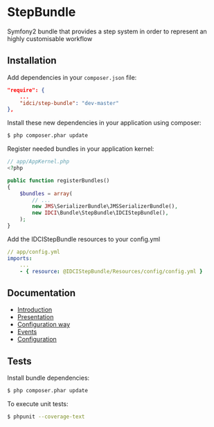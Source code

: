 StepBundle
==========

Symfony2 bundle that provides a step system in order to represent an highly customisable workflow


Installation
------------

Add dependencies in your `composer.json` file:
```json
"require": {
    ...
    "idci/step-bundle": "dev-master"
},
```

Install these new dependencies in your application using composer:
```sh
$ php composer.phar update
```

Register needed bundles in your application kernel:
```php
// app/AppKernel.php
<?php

public function registerBundles()
{
    $bundles = array(
        // ...
        new JMS\SerializerBundle\JMSSerializerBundle(),
        new IDCI\Bundle\StepBundle\IDCIStepBundle(),
    );
}
```

Add the IDCIStepBundle resources to your config.yml
```yml
// app/config.yml
imports:
    ...
    - { resource: @IDCIStepBundle/Resources/config/config.yml }
```

Documentation
-------------

* [Introduction](Resources/doc/introduction.md)
* [Presentation](Resources/doc/presentation.md)
* [Configuration way](Resources/doc/configurationWay.md)
* [Events](Resources/doc/events.md)
* [Configuration](Resources/doc/configuration.md)


Tests
-----

Install bundle dependencies:
```sh
$ php composer.phar update
```

To execute unit tests:
```sh
$ phpunit --coverage-text
```

